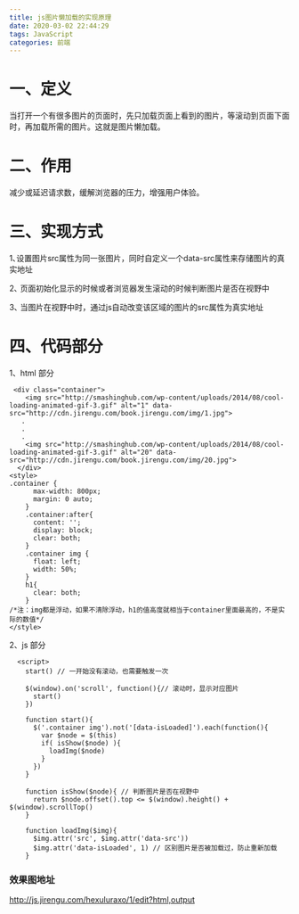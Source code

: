 ```yaml
---
title: js图片懒加载的实现原理
date: 2020-03-02 22:44:29
tags: JavaScript
categories: 前端
---
```

<script type="text/javascript" src="/js/bai.js"></script>

# 一、定义
当打开一个有很多图片的页面时，先只加载页面上看到的图片，等滚动到页面下面时，再加载所需的图片。这就是图片懒加载。

# 二、作用
减少或延迟请求数，缓解浏览器的压力，增强用户体验。

# 三、实现方式

<!-- more -->

1､设置图片src属性为同一张图片，同时自定义一个data-src属性来存储图片的真实地址<br>

2､ 页面初始化显示的时候或者浏览器发生滚动的时候判断图片是否在视野中<br>

3､ 当图片在视野中时，通过js自动改变该区域的图片的src属性为真实地址

# 四、代码部分

1、html 部分

```
 <div class="container">
    <img src="http://smashinghub.com/wp-content/uploads/2014/08/cool-loading-animated-gif-3.gif" alt="1" data-src="http://cdn.jirengu.com/book.jirengu.com/img/1.jpg">
   .
   .
   .
    <img src="http://smashinghub.com/wp-content/uploads/2014/08/cool-loading-animated-gif-3.gif" alt="20" data-src="http://cdn.jirengu.com/book.jirengu.com/img/20.jpg">
  </div>
<style>
.container {
      max-width: 800px;
      margin: 0 auto;
    }
    .container:after{
      content: '';
      display: block;
      clear: both;
    }
    .container img {
      float: left;
      width: 50%;
    }
    h1{
      clear: both;
    } 
/*注：img都是浮动，如果不清除浮动，h1的值高度就相当于container里面最高的，不是实际的数值*/
</style>
```

2、js 部分
```
  <script>
    start() // 一开始没有滚动，也需要触发一次 

    $(window).on('scroll', function(){// 滚动时，显示对应图片
      start()
    })

    function start(){
      $('.container img').not('[data-isLoaded]').each(function(){
        var $node = $(this)
        if( isShow($node) ){
          loadImg($node)
        }
      })
    }

    function isShow($node){ // 判断图片是否在视野中
      return $node.offset().top <= $(window).height() + $(window).scrollTop()
    }

    function loadImg($img){ 
      $img.attr('src', $img.attr('data-src'))
      $img.attr('data-isLoaded', 1) // 区别图片是否被加载过，防止重新加载
    }
```
### 效果图地址
http://js.jirengu.com/hexuluraxo/1/edit?html,output